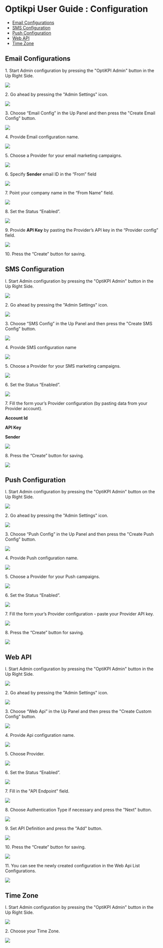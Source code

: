 # Optikpi User Guide : Configuration

* [Email Configurations](optikpi-user-guide-configuration.md#Configuration-EmailConfigurations)
* [SMS Configuration](optikpi-user-guide-configuration.md#Configuration-SMSConfiguration)
* [Push Configuration](optikpi-user-guide-configuration.md#Configuration-PushConfiguration)
* [Web API](optikpi-user-guide-configuration.md#Configuration-WebAPI)
* [Time Zone](optikpi-user-guide-configuration.md#Configuration-TimeZone)

## Email Configurations <a href="#configuration-emailconfigurations" id="configuration-emailconfigurations"></a>

1\. Start Admin configuration by pressing the "OptiKPI Admin" button in the Up Right Side.

![](<.gitbook/assets/image (87) (2).png>)

2\. Go ahead by pressing the "Admin Settings" icon.

![](<.gitbook/assets/image (88) (3).png>)

3\. Choose “Email Config” in the Up Panel and then press the "Create Email Config" button.

![](.gitbook/assets/285442195.jpg)

4\. Provide Email configuration name.

![](.gitbook/assets/274726963.jpg)

5\. Choose a Provider for your email marketing campaigns.

![](.gitbook/assets/274726969.jpg)

6\. Specify **Sender** email ID in the “From” field

![](.gitbook/assets/274726975.jpg)

7\. Point your company name in the “From Name” field.

![](.gitbook/assets/274726981.jpg)

8\. Set the Status “Enabled”.

![](.gitbook/assets/274726987.jpg)

9\. Provide **API Key** by pasting the Provider’s API key in the “Provider config” field.

![](.gitbook/assets/274726993.jpg)

10\. Press the “Create” button for saving.

## SMS Configuration <a href="#configuration-smsconfiguration" id="configuration-smsconfiguration"></a>

l. Start Admin configuration by pressing the "OptiKPI Admin" button in the Up Right Side.

![](<.gitbook/assets/image (87) (4).png>)

2\. Go ahead by pressing the "Admin Settings" icon.

![](<.gitbook/assets/image (88).png>)

3\. Choose “SMS Config” in the Up Panel and then press the "Create SMS Config" button.

![](.gitbook/assets/275382328.jpg)

4\. Provide SMS configuration name

![](.gitbook/assets/275513368.jpg)

5\. Choose a Provider for your SMS marketing campaigns.

![](.gitbook/assets/275578902.jpg)

6\. Set the Status “Enabled”.

![](.gitbook/assets/275054621.jpg)

7\. Fill the form your’s Provider configuration (by pasting data from your Provider account).

**Account Id**

**API Key**

**Sender**

![](.gitbook/assets/274727062.jpg)

8\. Press the “Create” button for saving.

![](<.gitbook/assets/275546138 (1).jpg>)

## Push Configuration <a href="#configuration-pushconfiguration" id="configuration-pushconfiguration"></a>

l. Start Admin configuration by pressing the "OptiKPI Admin" button on the Up Right Side.

![](<.gitbook/assets/image (87).png>)

2\. Go ahead by pressing the "Admin Settings" icon.

![](<.gitbook/assets/image (88) (1).png>)

3\. Choose “Push Config” in the Up Panel and then press the "Create Push Config" button.

![](.gitbook/assets/274825278.jpg)

4\. Provide Push configuration name.

![](.gitbook/assets/274956357.jpg)

5\. Choose a Provider for your Push campaigns.

![](.gitbook/assets/274759757.jpg)

6\. Set the Status “Enabled”.

![](.gitbook/assets/274890848.jpg)

7\. Fill the form your’s Provider configuration - paste your Provider API key.

![](.gitbook/assets/274595889.jpg)

8\. Press the “Create” button for saving.

![](.gitbook/assets/275054631.jpg)

## Web API <a href="#configuration-webapi" id="configuration-webapi"></a>

l. Start Admin configuration by pressing the "OptiKPI Admin" button in the Up Right Side.

![](<.gitbook/assets/image (87) (3).png>)

2\. Go ahead by pressing the "Admin Settings" icon.

![](<.gitbook/assets/image (88) (2).png>)

3\. Choose “Web Api” in the Up Panel and then press the "Create Custom Config" button.

![](<.gitbook/assets/image (75).png>)

4\. Provide Api configuration name.

![](<.gitbook/assets/image (86).png>)

5\. Choose Provider.

![](<.gitbook/assets/image (97).png>)

6\. Set the Status “Enabled”.

![](<.gitbook/assets/image (79).png>)

7\. Fill in the "API Endpoint" field.

![](<.gitbook/assets/image (93).png>)

8\. Choose Authentication Type if necessary and press the "Next" button.

![](<.gitbook/assets/image (82).png>)

9\. Set API Definition and press the "Add" button.

![](<.gitbook/assets/image (89).png>)

10\. Press the “Create” button for saving.

![](<.gitbook/assets/image (96).png>)

11\. You can see the newly created configuration in the Web Api List Configurations.

![](<.gitbook/assets/image (100).png>)



## Time Zone <a href="#configuration-timezone" id="configuration-timezone"></a>

l. Start Admin configuration by pressing the "OptiKPI Admin" button in the Up Right Side.

![](<.gitbook/assets/274792480 (1).jpg>)

2\. Choose your Time Zone.

![](<.gitbook/assets/275054637 (1).jpg>)

